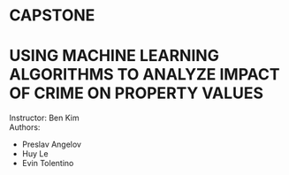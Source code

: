 # CAPSTONE
# USING MACHINE LEARNING ALGORITHMS TO ANALYZE IMPACT OF CRIME ON PROPERTY VALUES
Instructor: Ben Kim
<br>Authors:
- Preslav Angelov
- Huy Le
- Evin Tolentino
